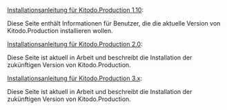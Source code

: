 [Installationsanleitung für Kitodo.Production 1.10](https://github.com/kitodo/kitodo-production/wiki/Installationsanleitung-f%C3%BCr-Kitodo.Production-1.10): 

Diese Seite enthält Informationen für Benutzer, die die aktuelle Version von Kitodo.Production installieren wollen.

[Installationsanleitung für Kitodo.Production 2.0](https://github.com/kitodo/kitodo-production/wiki/Installationsanleitung-f%C3%BCr-Kitodo.Production-2.0): 

Diese Seite ist aktuell in Arbeit und beschreibt die Installation der zukünftigen Version von Kitodo.Production.


[Installationsanleitung für Kitodo.Production 3.x](https://github.com/kitodo/kitodo-production/wiki/Installationsanleitung-f%C3%BCr-Kitodo.Production-3.x): 

Diese Seite ist aktuell in Arbeit und beschreibt die Installation der zukünftigen Version von Kitodo.Production.
